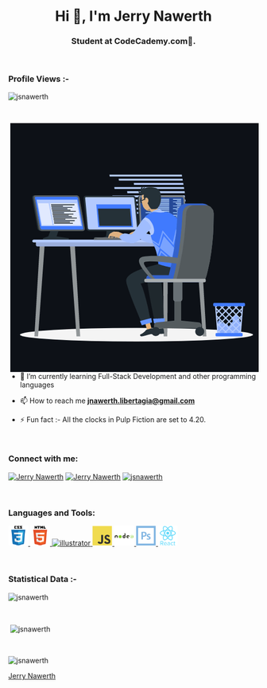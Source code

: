 <h1 align="center">Hi 👋, I'm Jerry Nawerth</h1>
<h3 align="center">Student at CodeCademy.com🌟.</h3>

<br>

<p align="right"> <h3>Profile Views :-</h3> <img src="https://komarev.com/ghpvc/?username=jsnawerth&label=Profile%20views&color=0e75b6&style=flat"
    alt="jsnawerth" /> 
  </p>

<br>

<p><img align="right" src='./resources/profile/animation.gif' alt="jsnawerth" /></p>

- 🌱 I’m currently learning Full-Stack Development and other programming languages

- 📫 How to reach me **jnawerth.libertagia@gmail.com**

- ⚡ Fun fact :- All the clocks in Pulp Fiction are set to 4.20.

<br>

<h3 align="left">Connect with me:</h3>
<p align="left">
  <a href="https://www.linkedin.com/in/jsnawerth/" target="blank"><img align="center"
      src="https://raw.githubusercontent.com/rahuldkjain/github-profile-readme-generator/master/src/images/icons/Social/linked-in-alt.svg"
      alt="Jerry Nawerth" height="30" width="40" /></a>
  <a href="https://www.facebook.com/jsnawerth/" target="blank"><img align="center"
      src="https://raw.githubusercontent.com/rahuldkjain/github-profile-readme-generator/master/src/images/icons/Social/facebook.svg"
      alt="Jerry Nawerth" height="30" width="40" /></a>
  <a href="https://www.instagram.com/jsnawerth/" target="blank"><img align="center"
      src="https://raw.githubusercontent.com/rahuldkjain/github-profile-readme-generator/master/src/images/icons/Social/instagram.svg"
      alt="jsnawerth" height="30" width="40" /></a>
</p>

<br>

<h3 align="left">Languages and Tools:</h3>
<p align="left"> 
 
  <a href="https://www.w3schools.com/css/" target="_blank"
    rel="noreferrer"> <img
      src="https://raw.githubusercontent.com/devicons/devicon/master/icons/css3/css3-original-wordmark.svg" alt="css3"
      width="40" height="40" /> </a> <a href="https://www.w3.org/html/" target="_blank" rel="noreferrer"> <img
      src="https://raw.githubusercontent.com/devicons/devicon/master/icons/html5/html5-original-wordmark.svg"
      alt="html5" width="40" height="40" /> </a> <a href="https://www.adobe.com/in/products/illustrator.html"
    target="_blank" rel="noreferrer"> <img
      src="https://www.vectorlogo.zone/logos/adobe_illustrator/adobe_illustrator-icon.svg" alt="illustrator" width="40"
      height="40" /> </a> <a href="https://developer.mozilla.org/en-US/docs/Web/JavaScript" target="_blank"
    rel="noreferrer"> <img
      src="https://raw.githubusercontent.com/devicons/devicon/master/icons/javascript/javascript-original.svg"
      alt="javascript" width="40" height="40" /> </a> <a href="https://nodejs.org" target="_blank" rel="noreferrer"> <img
      src="https://raw.githubusercontent.com/devicons/devicon/master/icons/nodejs/nodejs-original-wordmark.svg"
      alt="nodejs" width="40" height="40" /> </a> <a href="https://www.photoshop.com/en" target="_blank"
    rel="noreferrer"> <img
      src="https://raw.githubusercontent.com/devicons/devicon/master/icons/photoshop/photoshop-line.svg" alt="photoshop"
      width="40" height="40" /> </a>  <a href="https://reactjs.org/" target="_blank" rel="noreferrer"> <img
      src="https://raw.githubusercontent.com/devicons/devicon/master/icons/react/react-original-wordmark.svg"
      alt="react" width="40" height="40" /> </a> 
 
<br>

<h3>Statistical Data :-</h3>
<p><img align="center"
    src="https://github-readme-stats.vercel.app/api/top-langs?username=jsnawerth&show_icons=true&locale=en&bg_color=0d1117&text_color=ffffff&layout=compact"
    alt="jsnawerth" 
    bg_color=#808080/></p>

<br>

<p>&nbsp;<img align="center" src="https://github-readme-stats.vercel.app/api?username=jsnawerth&show_icons=true&locale=en&bg_color=0d1117&text_color=ffffff&repo=convoychat"
    alt="jsnawerth" /></p>

<br>

<p><img align="center" src="https://github-readme-streak-stats.herokuapp.com/?user=jsnawerth&theme=dark&background=0d1117&date_format=M%20j%5B%2C%20Y%5D" alt="jsnawerth" /></p>

[Jerry Nawerth](https://github.com/jsnawerth)
